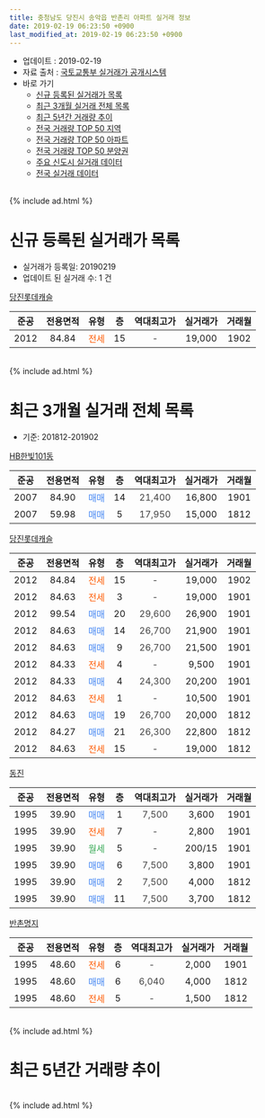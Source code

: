 ```yaml
---
title: 충청남도 당진시 송악읍 반촌리 아파트 실거래 정보
date: 2019-02-19 06:23:50 +0900
last_modified_at: 2019-02-19 06:23:50 +0900
---
```


* 업데이트 : 2019-02-19
* 자료 출처 : [국토교통부 실거래가 공개시스템](http://rt.molit.go.kr)
* 바로 가기
    * [신규 등록된 실거래가 목록](#신규-등록된-실거래가-목록)
    * [최근 3개월 실거래 전체 목록](#최근-3개월-실거래-전체-목록)
    * [최근 5년간 거래량 추이](#최근-5년간-거래량-추이)
    * [전국 거래량 TOP 50 지역](https://ayogom.github.io/apt-trade-info/최근-3개월-전국에서-가장-거래가-많이-발생한-지역)
    * [전국 거래량 TOP 50 아파트](https://ayogom.github.io/apt-trade-info/최근-3개월-전국에서-가장-거래가-많이-발생한-아파트)
    * [전국 거래량 TOP 50 분양권](https://ayogom.github.io/apt-trade-info/최근-3개월-전국에서-가장-거래가-많이-발생한-분양권)
    * [주요 신도시 실거래 데이터](https://ayogom.github.io/apt-trade-info/주요-신도시)
    * [전국 실거래 데이터](https://ayogom.github.io/apt-trade-info/전국)
<br>
{% include ad.html %}
<br>

# 신규 등록된 실거래가 목록
* 실거래가 등록일: 20190219
* 업데이트 된 실거래 수: 1 건


[당진롯데캐슬](https://search.naver.com/search.naver?query=%EC%B6%A9%EC%B2%AD%EB%82%A8%EB%8F%84+%EB%8B%B9%EC%A7%84%EC%8B%9C+%EC%86%A1%EC%95%85%EC%9D%8D+%EB%B0%98%EC%B4%8C%EB%A6%AC+%EB%8B%B9%EC%A7%84%EB%A1%AF%EB%8D%B0%EC%BA%90%EC%8A%AC)

|준공|전용면적|유형|층|역대최고가|실거래가|거래월|
|:---:|:---:|:---:|:---:|:---:|:---:|:---:|
|2012|84.84|<span style="color:#ff5a00">전세</span>|15|<span style="color:#444444">-</span>|19,000|1902|


<br>
{% include ad.html %}
<br>

# 최근 3개월 실거래 전체 목록
* 기준: 201812-201902


[HB한빛101동](https://search.naver.com/search.naver?query=%EC%B6%A9%EC%B2%AD%EB%82%A8%EB%8F%84+%EB%8B%B9%EC%A7%84%EC%8B%9C+%EC%86%A1%EC%95%85%EC%9D%8D+%EB%B0%98%EC%B4%8C%EB%A6%AC+HB%ED%95%9C%EB%B9%9B101%EB%8F%99)

|준공|전용면적|유형|층|역대최고가|실거래가|거래월|
|:---:|:---:|:---:|:---:|:---:|:---:|:---:|
|2007|84.90|<span style="color:#4285f3">매매</span>|14|<span style="color:#444444">21,400</span>|16,800|1901|
|2007|59.98|<span style="color:#4285f3">매매</span>|5|<span style="color:#444444">17,950</span>|15,000|1812|

[당진롯데캐슬](https://search.naver.com/search.naver?query=%EC%B6%A9%EC%B2%AD%EB%82%A8%EB%8F%84+%EB%8B%B9%EC%A7%84%EC%8B%9C+%EC%86%A1%EC%95%85%EC%9D%8D+%EB%B0%98%EC%B4%8C%EB%A6%AC+%EB%8B%B9%EC%A7%84%EB%A1%AF%EB%8D%B0%EC%BA%90%EC%8A%AC)

|준공|전용면적|유형|층|역대최고가|실거래가|거래월|
|:---:|:---:|:---:|:---:|:---:|:---:|:---:|
|2012|84.84|<span style="color:#ff5a00">전세</span>|15|<span style="color:#444444">-</span>|19,000|1902|
|2012|84.63|<span style="color:#ff5a00">전세</span>|3|<span style="color:#444444">-</span>|19,000|1901|
|2012|99.54|<span style="color:#4285f3">매매</span>|20|<span style="color:#444444">29,600</span>|26,900|1901|
|2012|84.63|<span style="color:#4285f3">매매</span>|14|<span style="color:#444444">26,700</span>|21,900|1901|
|2012|84.63|<span style="color:#4285f3">매매</span>|9|<span style="color:#444444">26,700</span>|21,500|1901|
|2012|84.33|<span style="color:#ff5a00">전세</span>|4|<span style="color:#444444">-</span>|9,500|1901|
|2012|84.33|<span style="color:#4285f3">매매</span>|4|<span style="color:#444444">24,300</span>|20,200|1901|
|2012|84.63|<span style="color:#ff5a00">전세</span>|1|<span style="color:#444444">-</span>|10,500|1901|
|2012|84.63|<span style="color:#4285f3">매매</span>|19|<span style="color:#444444">26,700</span>|20,000|1812|
|2012|84.27|<span style="color:#4285f3">매매</span>|21|<span style="color:#444444">26,300</span>|22,800|1812|
|2012|84.63|<span style="color:#ff5a00">전세</span>|15|<span style="color:#444444">-</span>|19,000|1812|

[동진](https://search.naver.com/search.naver?query=%EC%B6%A9%EC%B2%AD%EB%82%A8%EB%8F%84+%EB%8B%B9%EC%A7%84%EC%8B%9C+%EC%86%A1%EC%95%85%EC%9D%8D+%EB%B0%98%EC%B4%8C%EB%A6%AC+%EB%8F%99%EC%A7%84)

|준공|전용면적|유형|층|역대최고가|실거래가|거래월|
|:---:|:---:|:---:|:---:|:---:|:---:|:---:|
|1995|39.90|<span style="color:#4285f3">매매</span>|1|<span style="color:#444444">7,500</span>|3,600|1901|
|1995|39.90|<span style="color:#ff5a00">전세</span>|7|<span style="color:#444444">-</span>|2,800|1901|
|1995|39.90|<span style="color:#34a853">월세</span>|5|<span style="color:#444444">-</span>|200/15|1901|
|1995|39.90|<span style="color:#4285f3">매매</span>|6|<span style="color:#444444">7,500</span>|3,800|1901|
|1995|39.90|<span style="color:#4285f3">매매</span>|2|<span style="color:#444444">7,500</span>|4,000|1812|
|1995|39.90|<span style="color:#4285f3">매매</span>|11|<span style="color:#444444">7,500</span>|3,700|1812|

[반촌명지](https://search.naver.com/search.naver?query=%EC%B6%A9%EC%B2%AD%EB%82%A8%EB%8F%84+%EB%8B%B9%EC%A7%84%EC%8B%9C+%EC%86%A1%EC%95%85%EC%9D%8D+%EB%B0%98%EC%B4%8C%EB%A6%AC+%EB%B0%98%EC%B4%8C%EB%AA%85%EC%A7%80)

|준공|전용면적|유형|층|역대최고가|실거래가|거래월|
|:---:|:---:|:---:|:---:|:---:|:---:|:---:|
|1995|48.60|<span style="color:#ff5a00">전세</span>|6|<span style="color:#444444">-</span>|2,000|1901|
|1995|48.60|<span style="color:#4285f3">매매</span>|6|<span style="color:#444444">6,040</span>|4,000|1812|
|1995|48.60|<span style="color:#ff5a00">전세</span>|5|<span style="color:#444444">-</span>|1,500|1812|


<br>
{% include ad.html %}
<br>

# 최근 5년간 거래량 추이


<div style="width:100%;">
    <canvas id="deal_progress" height="200"></canvas>
</div>

<script>
new Chart(document.getElementById("deal_progress"), {
    type: 'line',
    data: {
        labels: ['201402','201403','201404','201405','201406','201407','201408','201409','201410','201411','201412','201501','201502','201503','201504','201505','201506','201507','201508','201509','201510','201511','201512','201601','201602','201603','201604','201605','201606','201607','201608','201609','201610','201611','201612','201701','201702','201703','201704','201705','201706','201707','201708','201709','201710','201711','201712','201801','201802','201803','201804','201805','201806','201807','201808','201809','201810','201811','201812','201901','201902'],
        datasets: [{
            label: '매매',
            pointRadius: 1,
            data: [21, 22, 14, 15, 17, 22, 34, 32, 32, 19, 29, 27, 25, 29, 33, 22, 15, 15, 17, 18, 13, 7, 7, 6, 7, 12, 14, 8, 13, 2, 9, 5, 7, 7, 12, 5, 10, 10, 7, 12, 12, 7, 7, 7, 3, 2, 8, 9, 3, 12, 7, 8, 7, 6, 7, 7, 7, 4, 6, 7, 0],
            borderColor: "rgba(255, 201, 14, 1)",
            backgroundColor: "rgba(255, 201, 14, 0.5)",
            fill: false,
            lineTension: 0
        },{
            label: '전월세',
            pointRadius: 1,
            data: [4, 12, 9, 8, 7, 3, 6, 6, 6, 6, 9, 7, 6, 11, 6, 7, 5, 3, 4, 7, 7, 2, 2, 9, 8, 8, 5, 5, 6, 6, 0, 5, 7, 8, 10, 4, 7, 7, 8, 10, 3, 3, 0, 5, 2, 6, 1, 9, 4, 6, 2, 5, 7, 12, 2, 2, 5, 2, 2, 6, 1],
            borderColor: "rgba(0, 141, 185, 1)",
            backgroundColor: "rgba(0, 141, 185, 0.5)",
            fill: false,
            lineTension: 0
        }
        ]
    },
    options: {
        responsive: true,
        title: {
            display: false
        },
        tooltips: {
            mode: 'index',
            intersect: false
        },
        hover: {
            mode: 'nearest',
            intersect: true
        },
        scales: {
            xAxes: [{
                display: true,
                scaleLabel: {
                    display: true,
                    labelString: '년/월'
                }
            }],
            yAxes: [{
                display: true,
                ticks: {
                    suggestedMin: 0,
                },
                scaleLabel: {
                    display: true,
                    labelString: '실거래 수'
                }
            }]
        }
    }
});

</script>


<br>
{% include ad.html %}
<br>


